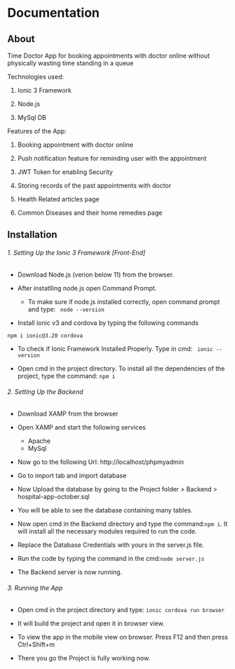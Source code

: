 # Documentation

## About

Time Doctor App for booking appointments with doctor online without physically wasting time standing in a queue

Technologies used:

1. Ionic 3 Framework

2. Node.js

3. MySql DB

Features of the App:

1. Booking appointment with doctor online

2. Push notification feature for reminding user with the appointment

3. JWT Token for enabling Security

4. Storing records of the past appointments with doctor

5. Health Related articles page

6. Common Diseases and their home remedies page

## Installation

###### 1.  Setting Up the Ionic 3 Framework [Front-End]
  - Download Node.js (verion below 11) from the browser.
  
  - After instatlling node.js open Command Prompt.
     - To make sure if node.js installed correctly, open command prompt and type:
    ``` node --version```
    
  - Install ionic v3 and cordova by typing the following commands
  ```
  npm i ionic@3.20 cordova
  ```
  - To check if Ionic Framework Installed Properly. Type in cmd:
  ``` ionic --version```
  
  - Open cmd in the project directory. To install all the dependencies of the project, type the command: ```npm i```
  
###### 2. Setting Up the Backend
   - Download XAMP from the browser
   
   - Open XAMP and start the following services
     - Apache
     - MySql
     
   - Now go to the following Url: http://localhost/phpmyadmin
   
   - Go to import tab and import database
   
   - Now Upload the database by going to the Project folder > Backend > hospital-app-october.sql
   
   - You will be able to see the database containing many tables.
   
   - Now open cmd in the Backend directory and type the command:```npm i```. It will install all the necessary modules required to run the code.
   
   - Replace the Database Credentials with yours in the server.js file.
   
   - Run the code by typing the command in the cmd:```node server.js```
   
   - The Backend server is now running.
   
###### 3. Running the App
  - Open cmd in the project directory and type: ```ionic cordova run browser```
  
  - It will build the project and open it in browser view.
  
  - To view the app in the mobile view on browser. Press F12 and then press Ctrl+Shift+m
  
  - There you go the Project is fully working now.
